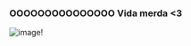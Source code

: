 ### OOOOOOOOOOOOOOO Vida merda <3

![image](https://github.com/user-attachments/assets/8daab205-f65d-4901-9433-4eeeb8c60f6d)!
